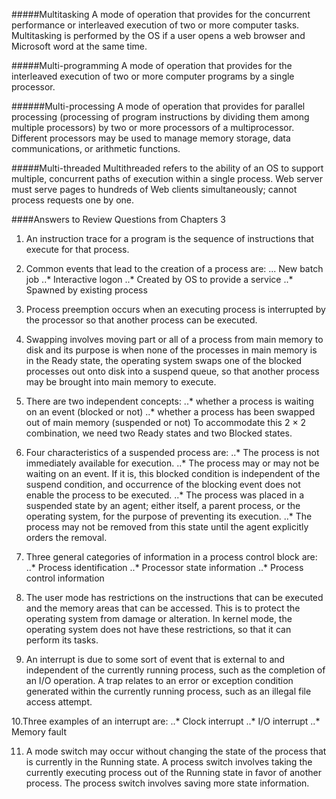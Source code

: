 #####Multitasking
A mode of operation that provides for the concurrent performance or interleaved execution of two or more computer tasks. 
Multitasking is performed by the OS if a user opens a web browser and Microsoft word at the same time.

#####Multi-programming
A mode of operation that provides for the interleaved execution of two or more computer programs by a single processor.

######Multi-processing
A mode of operation that provides for parallel processing (processing of program instructions by dividing them among multiple processors) 
by two or more processors of a multiprocessor. Different processors may be used to manage memory storage, data communications, or arithmetic functions.

#####Multi-threaded
Multithreaded refers to the ability of an OS to support multiple, concurrent paths of execution within a single process. Web server  
must serve pages to hundreds of Web clients simultaneously; cannot process requests one by one.

####Answers to Review Questions from Chapters 3

1. An instruction trace for a program is the sequence of instructions that execute for that process.

2. Common events that lead to the creation of a process are:
... New batch job
..* Interactive logon
..* Created by OS to provide a service
..* Spawned by existing process

3. Process preemption occurs when an executing process is interrupted by the processor so that another process can be executed.

4. Swapping involves moving part or all of a process from main memory to disk and its purpose is when none of the processes in main 
   memory is in the Ready state, the operating system swaps one of the blocked processes out onto disk into a suspend queue, so that another
   process may be brought into main memory to execute.
   
5. There are two independent concepts: 
..* whether a process is waiting on an event (blocked or not)
..* whether a process has been swapped out of main memory (suspended or not)
  To accommodate this 2 × 2 combination, we need two Ready states and two Blocked states.
  
6. Four characteristics of a suspended process are:
..* The process is not immediately available for execution. 
..* The process may or may not be waiting on an event. If it is, this blocked condition is independent of the suspend condition, and occurrence of the blocking event does not enable the process to be executed.
..* The process was placed in a suspended state by an agent; either itself, a parent process, or the operating system, for the purpose of preventing its execution.
..* The process may not be removed from this state until the agent explicitly orders the removal.

7. Three general categories of information in a process control block are:  
..* Process identification
..* Processor state information
..* Process control information

8. The user mode has restrictions on the instructions that can be executed and the memory areas that can be accessed. This is to protect the operating system from damage or alteration. 
   In kernel mode, the operating system does not have these restrictions, so that it can perform its tasks.
  
9. An interrupt is due to some sort of event that is external to and independent of the currently running process, such as the completion of an I/O operation. 
   A trap relates to an error or exception condition generated within the currently running process, such as an illegal file access attempt.
   
10.Three examples of an interrupt are:
..* Clock interrupt
..* I/O interrupt
..* Memory fault

11. A mode switch may occur without changing the state of the process that is currently in the Running state. 
    A process switch involves taking the currently executing process out of the Running state in favor of another process. The process switch involves saving more state information.

